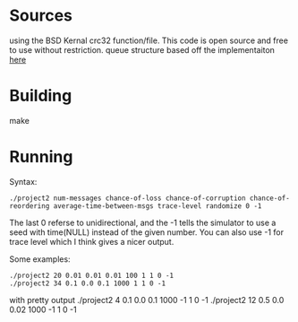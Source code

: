 # Sources

using the BSD Kernal crc32 function/file. This code is open source and free to use without restriction.
queue structure based off the implementaiton [here](http://embedjournal.com/implementing-circular-buffer-embedded-c/)

# Building

make

# Running

Syntax:

    ./project2 num-messages chance-of-loss chance-of-corruption chance-of-reordering average-time-between-msgs trace-level randomize 0 -1

The last 0 referse to unidirectional, and the -1 tells the simulator to use a seed with time(NULL) instead of the given number.
You can also use -1 for trace level which I think gives a nicer output.

Some examples:

    ./project2 20 0.01 0.01 0.01 100 1 1 0 -1
    ./project2 34 0.1 0.0 0.1 1000 1 1 0 -1

with pretty output
    ./project2 4 0.1 0.0 0.1 1000 -1 1 0 -1
    ./project2 12 0.5 0.0 0.02 1000 -1 1 0 -1

